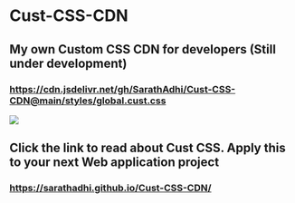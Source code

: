 # Cust-CSS-CDN
## My own Custom CSS CDN for developers (Still under development)
### https://cdn.jsdelivr.net/gh/SarathAdhi/Cust-CSS-CDN@main/styles/global.cust.css
![](https://user-images.githubusercontent.com/73097560/115834477-dbab4500-a447-11eb-908a-139a6edaec5c.gif)
## Click the link to read about Cust CSS. Apply this to your next Web application project
### https://sarathadhi.github.io/Cust-CSS-CDN/
